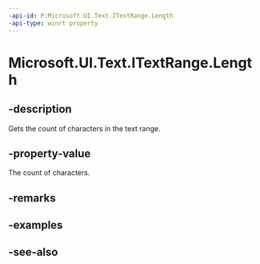 ```yaml
---
-api-id: P:Microsoft.UI.Text.ITextRange.Length
-api-type: winrt property
---
```


<!-- Property syntax
public int Length { get; }
-->

# Microsoft.UI.Text.ITextRange.Length

## -description
Gets the count of characters in the text range.

## -property-value
The count of characters.

## -remarks


## -examples

## -see-also
